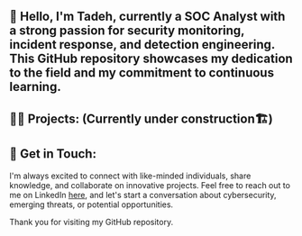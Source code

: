 <h2>👋 Hello, I'm Tadeh, currently a SOC Analyst with a strong passion for security monitoring, incident response, and detection engineering. This GitHub repository showcases my dedication to the field and my commitment to continuous learning.</h2>

<h2>👨‍💻 Projects: (Currently under construction🏗️)</h2> 

<h2> 🤳 Get in Touch:</h2>

I'm always excited to connect with like-minded individuals, share knowledge, and collaborate on innovative projects. Feel free to reach out to me on LinkedIn <a href="https://www.linkedin.com/in/tadeh-anbarchian/">here</a>, and let's start a conversation about cybersecurity, emerging threats, or potential opportunities.

Thank you for visiting my GitHub repository.
